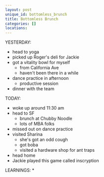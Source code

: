 ```yaml
---
layout: post
unique_id: bottomless_brunch
title: Bottomless Brunch
categories: []
locations: 
---
```


YESTERDAY:
* head to yoga
* picked up Roger's deli for Jackie
* got a vitality bowl for myself
  * from California Ave
  * haven't been there in a while
* dance practice in afternoon
  * productive session
* dinner with the team

TODAY:
* woke up around 11:30 am
* head to SF
  * brunch at Chubby Noodle
  * lots of MBA folks
* missed out on dance practice
* visited Sharina
  * she's got an odd cough
  * got boba
  * visited a hardware shop for ant traps
* head home
* Jackie played this game called inscryption

LEARNINGS:
* 
